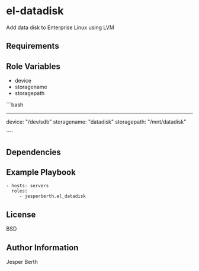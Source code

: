 el-datadisk
=========

Add data disk to Enterprise Linux using LVM

Requirements
------------


Role Variables
--------------

*  device
*  storagename
*  storagepath

´´´bash

---

device: "/dev/sdb"
storagename: "datadisk"
storagepath: "/mnt/datadisk"

´´´´

Dependencies
------------

Example Playbook
----------------

    - hosts: servers
      roles:
         - jesperberth.el_datadisk

License
-------

BSD

Author Information
------------------

Jesper Berth
